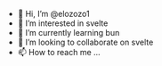 - 👋 Hi, I’m @elozozo1
- 👀 I’m interested in svelte
- 🌱 I’m currently learning bun
- 💞️ I’m looking to collaborate on svelte
- 📫 How to reach me ...

<!---
elozozo1/elozozo1 is a ✨ special ✨ repository because its `README.md` (this file) appears on your GitHub profile.
You can click the Preview link to take a look at your changes.
--->
